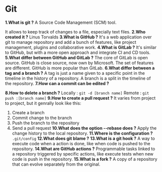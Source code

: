 # Git

**1.What is git ?**
A Source Code Management (SCM) tool.

It allows to keep track of changes to a file, especially text files.
**2.Who created it ?**
Linus Torvalds
**3.What is GitHub ?**
It's a web application over git to manage repository and add a bunch of features, like project management, plugins and collaborative work.
**4.What is GitLab ?**
It's similar to GitHub, but with a more open approach and integrate CI and CD tools.
**5.What differ between GitHub and GitLab ?**
The core of GitLab is open source.
GitHub is close source, now own by Microsoft.
The set of features are different.
GitHub is more popular than GitLab. 
**6.What differ between a tag and a branch ?**
A tag is just a name given to a specific point in the timeline in the history of a repository.
A branch is a split in the timeline of the repository.
**7.How can a commit can be edited ?**

**8.How to delete a branch ?**
Locally : `git -d [branch name]`
Remote : `git push :[branch name]` 
**9.How to create a pull request ?**
It varies from project to project, but it genrally look like this:
1. Create a branch
2. Commit change to the branch
3. Push the branch to the repository
4. Send a pull request 
**10.What does the option --rebase does ?**
Apply the change history to the local repository.
**11.Where is the configuration ?**
`.git/config`
**12.What does git blame ?**
**13.What is a git hook ?**
A way to execute code when a action is done, like when code is pushed to the repository.
**14.What are GitHub actions ?**
Programmable tasks linked to a repository triggered by specific actions, like execute tests when new code is push in the repository.
**15.What is a fork ?**
A copy of a repository that can evolve separately from the original.